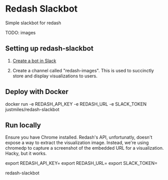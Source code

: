 # Redash Slackbot

Simple slackbot for redash

TODO: images

## Setting up redash-slackbot

1. [Create a bot in Slack](https://slack.com/apps/new/A0F7YS25R)

2. Create a channel called "redash-images". This is used to succinctly store and display visualizations to users.

## Deploy with Docker

docker run -e REDASH_API_KEY -e REDASH_URL -e SLACK_TOKEN justmiles/redash-slackbot

## Run locally

Ensure you have Chrome installed. Redash's API, unfortunatly, doesn't expose a way to extract the visualization image. Instead, we're using chromedp to capture a screenshot of the embedded URL for a visualization. Hacky, but it works.

export REDASH_API_KEY=
export REDASH_URL=
export SLACK_TOKEN=

redash-slackbot
